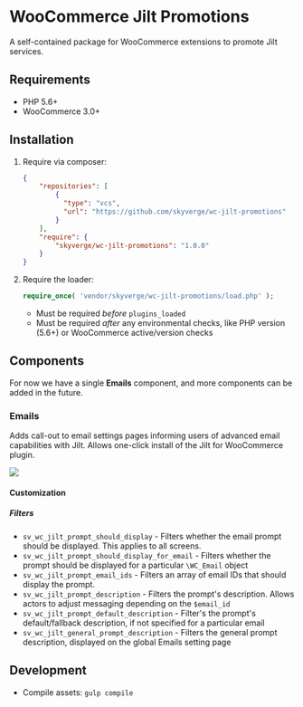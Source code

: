 # WooCommerce Jilt Promotions
A self-contained package for WooCommerce extensions to promote Jilt services.

## Requirements
- PHP 5.6+
- WooCommerce 3.0+

## Installation

1. Require via composer:
    ```json
    {
        "repositories": [
            {
              "type": "vcs",
              "url": "https://github.com/skyverge/wc-jilt-promotions"
            }
        ],
        "require": {
            "skyverge/wc-jilt-promotions": "1.0.0"
        }
    }
    ```
1. Require the loader:
    ```php
    require_once( 'vendor/skyverge/wc-jilt-promotions/load.php' );
    ```
    - Must be required _before_ `plugins_loaded`
    - Must be required _after_ any environmental checks, like PHP version (5.6+) or WooCommerce active/version checks

## Components
For now we have a single **Emails** component, and more components can be added in the future.

### Emails
Adds call-out to email settings pages informing users of advanced email capabilities with Jilt. Allows one-click install of the Jilt for WooCommerce plugin.

![](https://p-b1Flee.t1.n0.cdn.getcloudapp.com/items/OAubn0JN/Screen%20Shot%202020-05-01%20at%209.19.12%20AM.png?v=e6da2f0ff9803ebdb80230a30b056fda)

#### Customization

##### Filters

- `sv_wc_jilt_prompt_should_display` - Filters whether the email prompt should be displayed. This applies to all screens.
- `sv_wc_jilt_prompt_should_display_for_email` - Filters whether the prompt should be displayed for a particular `\WC_Email` object
- `sv_wc_jilt_prompt_email_ids` - Filters an array of email IDs that should display the prompt.
- `sv_wc_jilt_prompt_description` - Filters the prompt's description. Allows actors to adjust messaging depending on the `$email_id`
- `sv_wc_jilt_prompt_default_description` - Filter's the prompt's default/fallback description, if not specified for a particular email
- `sv_wc_jilt_general_prompt_description` - Filters the general prompt description, displayed on the global Emails setting page

## Development

* Compile assets: `gulp compile`
